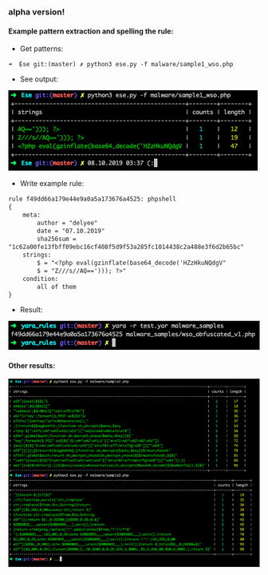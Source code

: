 ### alpha version!

#### Example pattern extraction and spelling the rule:

- Get patterns:
```
➜  Ese git:(master) ✗ python3 ese.py -f malware/sample1_wso.php
```
- See output:

![output](./screenshots/sample1_wso.php.png)

- Write example rule:
```
rule f49dd66a179e44e9a0a5a173676a4525: phpshell
{
    meta:
        author = "delyee"
        date = "07.10.2019"
        sha256sum = "1c62a00fe13fbff09ebc16cf408f5d9f53a285fc1014438c2a488e3f6d2b65bc"
    strings:
        $ = "<?php eval(gzinflate(base64_decode('HZzHkuNQdgV"
        $ = "Z///s//AQ=='))); ?>"
    condition:
        all of them
}
```

- Result:

![result](./screenshots/sample1_wso.php_result.png)

#### Other results:

![result](./screenshots/other_results.png)
